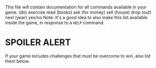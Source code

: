 This file will contain documentation for all commands available in your game.
(do) exercise
read (books)
ask (for money)
sell (house)
drop (out)
next (year)
yes/no
Note:  It's a good idea to also make this list available inside the game, in response to a `HELP` command.

# SPOILER ALERT

If your game includes challenges that must be overcome to win, also list them below.

